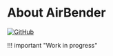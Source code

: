 # About AirBender

[![GitHub](https://img.shields.io/badge/GitHub-yellowgreen?logo=github)](https://github.com/ViGEm/AirBender)

!!! important "Work in progress"
